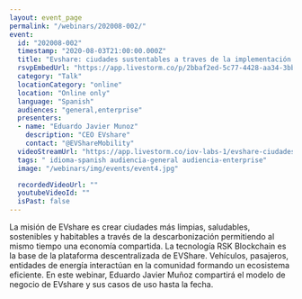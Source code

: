 ```yaml
---
layout: event_page
permalink: "/webinars/202008-002/"
event:
  id: "202008-002"
  timestamp: "2020-08-03T21:00:00.000Z"
  title: "Evshare: ciudades sustentables a traves de la implementación de tecnología blockchain"
  rsvpEmbedUrl: "https://app.livestorm.co/p/2bbaf2ed-5c77-4428-aa34-3bb9f5a531b4/form"
  category: "Talk"
  locationCategory: "online"
  location: "Online only"
  language: "Spanish"
  audiences: "general,enterprise"
  presenters:
  - name: "Eduardo Javier Munoz"
    description: "CEO EVshare"
    contact: "@EVShareMobility"
  videoStreamUrl: "https://app.livestorm.co/iov-labs-1/evshare-ciudades-sustentables"
  tags: " idioma-spanish audiencia-general audiencia-enterprise"
  image: "/webinars/img/events/event4.jpg"

  recordedVideoUrl: ""
  youtubeVideoId: ""
  isPast: false
---
```



La misión de EVshare es crear ciudades más limpias, saludables, sostenibles y habitables a través de la descarbonización permitiendo al mismo tiempo una economía compartida.
La tecnología RSK Blockchain es la base de la plataforma descentralizada de EVShare.
Vehículos, pasajeros, entidades de energía interactúan en la comunidad formando un ecosistema eficiente.
En este webinar, Eduardo Javier Muñoz compartirá el modelo de negocio de EVshare y sus casos de uso hasta la fecha.

